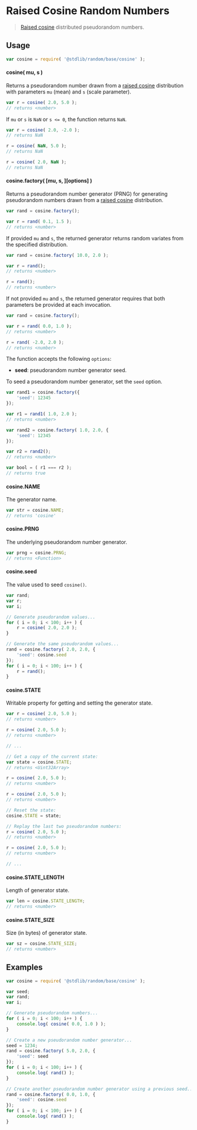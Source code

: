 <!--

@license Apache-2.0

Copyright (c) 2018 The Stdlib Authors.

Licensed under the Apache License, Version 2.0 (the "License");
you may not use this file except in compliance with the License.
You may obtain a copy of the License at

   http://www.apache.org/licenses/LICENSE-2.0

Unless required by applicable law or agreed to in writing, software
distributed under the License is distributed on an "AS IS" BASIS,
WITHOUT WARRANTIES OR CONDITIONS OF ANY KIND, either express or implied.
See the License for the specific language governing permissions and
limitations under the License.

-->

# Raised Cosine Random Numbers

> [Raised cosine][cosine] distributed pseudorandom numbers.

<section class="usage">

## Usage

```javascript
var cosine = require( '@stdlib/random/base/cosine' );
```

#### cosine( mu, s )

Returns a pseudorandom number drawn from a [raised cosine][cosine] distribution with parameters `mu` (mean) and `s` (scale parameter).

```javascript
var r = cosine( 2.0, 5.0 );
// returns <number>
```

If `mu` or `s` is `NaN` or `s <= 0`, the function returns `NaN`.

```javascript
var r = cosine( 2.0, -2.0 );
// returns NaN

r = cosine( NaN, 5.0 );
// returns NaN

r = cosine( 2.0, NaN );
// returns NaN
```

#### cosine.factory( \[mu, s, ]\[options] )

Returns a pseudorandom number generator (PRNG) for generating pseudorandom numbers drawn from a [raised cosine][cosine] distribution.

```javascript
var rand = cosine.factory();

var r = rand( 0.1, 1.5 );
// returns <number>
```

If provided `mu` and `s`, the returned generator returns random variates from the specified distribution.

```javascript
var rand = cosine.factory( 10.0, 2.0 );

var r = rand();
// returns <number>

r = rand();
// returns <number>
```

If not provided `mu` and `s`, the returned generator requires that both parameters be provided at each invocation.

```javascript
var rand = cosine.factory();

var r = rand( 0.0, 1.0 );
// returns <number>

r = rand( -2.0, 2.0 );
// returns <number>
```

The function accepts the following `options`:

-   **seed**: pseudorandom number generator seed.

To seed a pseudorandom number generator, set the `seed` option.

```javascript
var rand1 = cosine.factory({
    'seed': 12345
});

var r1 = rand1( 1.0, 2.0 );
// returns <number>

var rand2 = cosine.factory( 1.0, 2.0, {
    'seed': 12345
});

var r2 = rand2();
// returns <number>

var bool = ( r1 === r2 );
// returns true
```

#### cosine.NAME

The generator name.

```javascript
var str = cosine.NAME;
// returns 'cosine'
```

#### cosine.PRNG

The underlying pseudorandom number generator.

```javascript
var prng = cosine.PRNG;
// returns <Function>
```

#### cosine.seed

The value used to seed `cosine()`.

```javascript
var rand;
var r;
var i;

// Generate pseudorandom values...
for ( i = 0; i < 100; i++ ) {
    r = cosine( 2.0, 2.0 );
}

// Generate the same pseudorandom values...
rand = cosine.factory( 2.0, 2.0, {
    'seed': cosine.seed
});
for ( i = 0; i < 100; i++ ) {
    r = rand();
}
```

#### cosine.STATE

Writable property for getting and setting the generator state.

```javascript
var r = cosine( 2.0, 5.0 );
// returns <number>

r = cosine( 2.0, 5.0 );
// returns <number>

// ...

// Get a copy of the current state:
var state = cosine.STATE;
// returns <Uint32Array>

r = cosine( 2.0, 5.0 );
// returns <number>

r = cosine( 2.0, 5.0 );
// returns <number>

// Reset the state:
cosine.STATE = state;

// Replay the last two pseudorandom numbers:
r = cosine( 2.0, 5.0 );
// returns <number>

r = cosine( 2.0, 5.0 );
// returns <number>

// ...
```

#### cosine.STATE_LENGTH

Length of generator state.

```javascript
var len = cosine.STATE_LENGTH;
// returns <number>
```

#### cosine.STATE_SIZE

Size (in bytes) of generator state.

```javascript
var sz = cosine.STATE_SIZE;
// returns <number>
```

</section>

<!-- /.usage -->

<section class="examples">

## Examples

<!-- eslint no-undef: "error" -->

```javascript
var cosine = require( '@stdlib/random/base/cosine' );

var seed;
var rand;
var i;

// Generate pseudorandom numbers...
for ( i = 0; i < 100; i++ ) {
    console.log( cosine( 0.0, 1.0 ) );
}

// Create a new pseudorandom number generator...
seed = 1234;
rand = cosine.factory( 5.0, 2.0, {
    'seed': seed
});
for ( i = 0; i < 100; i++ ) {
    console.log( rand() );
}

// Create another pseudorandom number generator using a previous seed...
rand = cosine.factory( 0.0, 1.0, {
    'seed': cosine.seed
});
for ( i = 0; i < 100; i++ ) {
    console.log( rand() );
}
```

</section>

<!-- /.examples -->

<section class="links">

[cosine]: https://en.wikipedia.org/wiki/Raised_cosine_distribution

</section>

<!-- /.links -->
